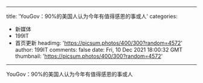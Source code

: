 
---
title: 'YouGov：90%的美国人认为今年有值得感恩的事或人'
categories: 
 - 新媒体
 - 199IT
 - 首页更新
headimg: 'https://picsum.photos/400/300?random=4572'
author: 199IT
comments: false
date: Fri, 10 Dec 2021 18:00:32 GMT
thumbnail: 'https://picsum.photos/400/300?random=4572'
---

<div>   
YouGov：90%的美国人认为今年有值得感恩的事或人  
</div>
            